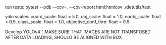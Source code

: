 run tests:
    pytest --pdb --cov=. --cov-report html:htmlcov ./detutils/test



yolo scales:
    coord_scale: float = 5.0,
    obj_scale: float = 1.0,
    noobj_scale: float = 0.5,
    class_scale: float = 1.0,
    objective_conf_thre: float = 0.5

Develop YOLOv4：MAKE SURE THAT IMAGES ARE NOT TRANSPOSED AFTER DATA LOADING, SHOULD BE ALIGNED WITH BOX